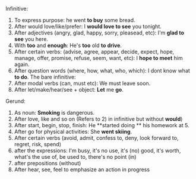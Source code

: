 Infinitive:
1) To express purpose: he went **to buy** some bread.
2) After would love/like/prefer: I **would love to see** you tonight.
3) After adjectives (angry, glad, happy, sorry, pleasead, etc): I'm **glad to see** you here.
4) With **too** and **enough**: He's **too** old **to drive**.
5) After certain verbs: (advise, agree, appear, decide, expect, hope, manage, offer, promise, refuse, seem, want, etc): I **hope to meet** him again.
6) After question words (where, how, what, who, which): I dont know what **to do**.
The bare infinitive:
1) After modal verbs (can, must etc): We must leave soon.
2) After let/make/hear/see + object: **Let** me **go**.


Gerund:
1) As noun: **Smoking** is dangerous.
2) After love, like and so on (Refers to 2) in infinitive but without **would**)
3) After start, begin, stop, finish: He **started doing ** his homework at 5.
4) After go for physical activities: She **went skiing**.
5) After certain verbs (avoid, admit, confess to, deny, look forward to, regret, risk, spend)
6) after the expressions: I'm busy, it's no use, it's (no) good, it's worth, what's the use of, be used to, there's no point (in)
7) after prepositions (without)
8) After hear, see, feel to emphasize an action in progress